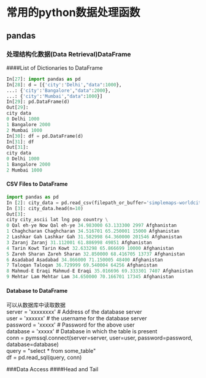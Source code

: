 # 常用的python数据处理函数

## pandas

### 处理结构化数据(Data Retrieval)DataFrame
####List of Dictionaries to DataFrame
```py
In[27]: import pandas as pd
In[28]: d = [{'city':'Delhi',"data":1000},
...: {'city':'Bangalore',"data":2000},
...: {'city':'Mumbai',"data":1000}]
In[29]: pd.DataFrame(d)
Out[29]:
city data
0 Delhi 1000
1 Bangalore 2000
2 Mumbai 1000
In[30]: df = pd.DataFrame(d)
In[31]: df
Out[31]:
city data
0 Delhi 1000
1 Bangalore 2000
2 Mumbai 1000
```

#### CSV Files to DataFrame

```python
import pandas as pd
In [2]: city_data = pd.read_csv(filepath_or_buffer='simplemaps-worldcities-basic.csv')
In [3]: city_data.head(n=10)
Out[3]:
city city_ascii lat lng pop country \
0 Qal eh-ye Now Qal eh-ye 34.983000 63.133300 2997 Afghanistan
1 Chaghcharan Chaghcharan 34.516701 65.250001 15000 Afghanistan
2 Lashkar Gah Lashkar Gah 31.582998 64.360000 201546 Afghanistan
3 Zaranj Zaranj 31.112001 61.886998 49851 Afghanistan
4 Tarin Kowt Tarin Kowt 32.633298 65.866699 10000 Afghanistan
5 Zareh Sharan Zareh Sharan 32.850000 68.416705 13737 Afghanistan
6 Asadabad Asadabad 34.866000 71.150005 48400 Afghanistan
7 Taloqan Taloqan 36.729999 69.540004 64256 Afghanistan
8 Mahmud-E Eraqi Mahmud-E Eraqi 35.016696 69.333301 7407 Afghanistan
9 Mehtar Lam Mehtar Lam 34.650000 70.166701 17345 Afghanistan
```

#### Database to DataFrame

可以从数据库中读取数据  
server = 'xxxxxxxx' \# Address of the database server  
user = 'xxxxxx' \# the username for the database server  
password = 'xxxxx' \# Password for the above user  
database = 'xxxxx' \# Database in which the table is present  
conn = pymssql.connect\(server=server, user=user, password=password, database=database\)  
query = "select \* from some\_table"  
df = pd.read\_sql\(query, conn\)

###Data Access
####Head and Tail



